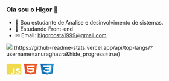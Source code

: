 ### Ola sou o Higor 👋


- 🔭 Sou estudante de Analise e desinvolvimento de sistemas.
- 🌱 Estudando Front-end
- ✉ Email: higorcosta1999@gmail.com

<div>
  <a hre="https://github.com/HigorCMartins">
  <img height="180em" src="https://github-readme-stats.vercel.app/api?username=higorcmartins&show_icons=true&theme=radical">
  (https://github-readme-stats.vercel.app/api/top-langs/?username=anuraghazra&hide_progress=true)
</div>

<div style="display: inline_block"><br>
  <img align="center" alt="HCM-Js" height="30" width="40" src="https://raw.githubusercontent.com/devicons/devicon/master/icons/javascript/javascript-plain.svg">
  <img align="center" alt="HCM-HTML" height="30" width="40" src="https://raw.githubusercontent.com/devicons/devicon/master/icons/html5/html5-original.svg">
  <img align="center" alt="HCM-CSS" height="30" width="40" src="https://raw.githubusercontent.com/devicons/devicon/master/icons/css3/css3-original.svg">
</div>


